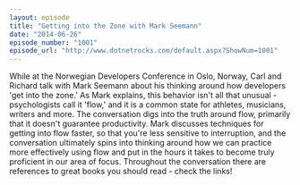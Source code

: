 ```yaml
---
layout: episode
title: "Getting into the Zone with Mark Seemann"
date: "2014-06-26"
episode_number: "1001"
episode_url: "http://www.dotnetrocks.com/default.aspx?ShowNum=1001"
---
```


While at the Norwegian Developers Conference in Oslo, Norway, Carl and Richard talk with Mark Seemann about his thinking around how developers 'get into the zone.' As Mark explains, this behavior isn't all that unusual - psychologists call it 'flow,' and it is a common state for athletes, musicians, writers and more. The conversation digs into the truth around flow, primarily that it doesn't guarantee productivity. Mark discusses techniques for getting into flow faster, so that you're less sensitive to interruption, and the conversation ultimately spins into thinking around how we can practice more effectively using flow and put in the hours it takes to become truly proficient in our area of focus. Throughout the conversation there are references to great books you should read - check the links!
